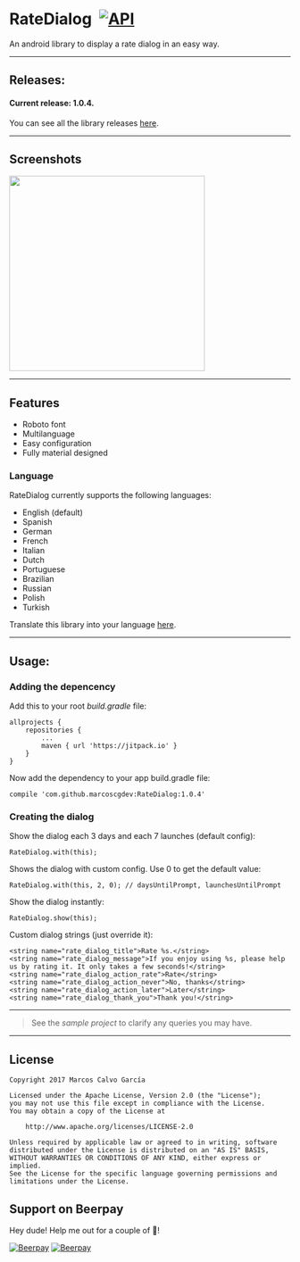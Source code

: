 # RateDialog  [![API](https://img.shields.io/badge/API-14%2B-blue.svg?style=flat)](https://android-arsenal.com/api?level=9)
An android library to display a rate dialog in an easy way.

---

## Releases:

#### Current release: 1.0.4.

You can see all the library releases [here](https://github.com/marcoscgdev/RateDialog/releases).

---

## Screenshots

<img src="https://raw.githubusercontent.com/marcoscgdev/RateDialog/master/device-2017-04-14-140649.png" width="350">

---

## Features

- Roboto font
- Multilanguage
- Easy configuration
- Fully material designed

### Language

RateDialog currently supports the following languages:

- English (default)
- Spanish
- German
- French
- Italian
- Dutch
- Portuguese
- Brazilian
- Russian
- Polish
- Turkish

Translate this library into your language [here](https://goo.gl/CFZzTh).

---

## Usage:

### Adding the depencency

Add this to your root *build.gradle* file:

```
allprojects {
    repositories {
        ...
        maven { url 'https://jitpack.io' }
    }
}
```

Now add the dependency to your app build.gradle file:

```
compile 'com.github.marcoscgdev:RateDialog:1.0.4'
```

### Creating the dialog

Show the dialog each 3 days and each 7 launches (default config):

```
RateDialog.with(this);
```

Shows the dialog with custom config. Use 0 to get the default value:

```
RateDialog.with(this, 2, 0); // daysUntilPrompt, launchesUntilPrompt
```

Show the dialog instantly:

```
RateDialog.show(this);
```

Custom dialog strings (just override it):

```
<string name="rate_dialog_title">Rate %s.</string>
<string name="rate_dialog_message">If you enjoy using %s, please help us by rating it. It only takes a few seconds!</string>
<string name="rate_dialog_action_rate">Rate</string>
<string name="rate_dialog_action_never">No, thanks</string>
<string name="rate_dialog_action_later">Later</string>
<string name="rate_dialog_thank_you">Thank you!</string>
```

---
>See the *sample project* to clarify any queries you may have.

---

## License

```
Copyright 2017 Marcos Calvo García

Licensed under the Apache License, Version 2.0 (the "License");
you may not use this file except in compliance with the License.
You may obtain a copy of the License at

    http://www.apache.org/licenses/LICENSE-2.0

Unless required by applicable law or agreed to in writing, software
distributed under the License is distributed on an "AS IS" BASIS,
WITHOUT WARRANTIES OR CONDITIONS OF ANY KIND, either express or implied.
See the License for the specific language governing permissions and
limitations under the License.
```

## Support on Beerpay
Hey dude! Help me out for a couple of :beers:!

[![Beerpay](https://beerpay.io/marcoscgdev/RateDialog/badge.svg?style=beer-square)](https://beerpay.io/marcoscgdev/RateDialog)  [![Beerpay](https://beerpay.io/marcoscgdev/RateDialog/make-wish.svg?style=flat-square)](https://beerpay.io/marcoscgdev/RateDialog?focus=wish)
